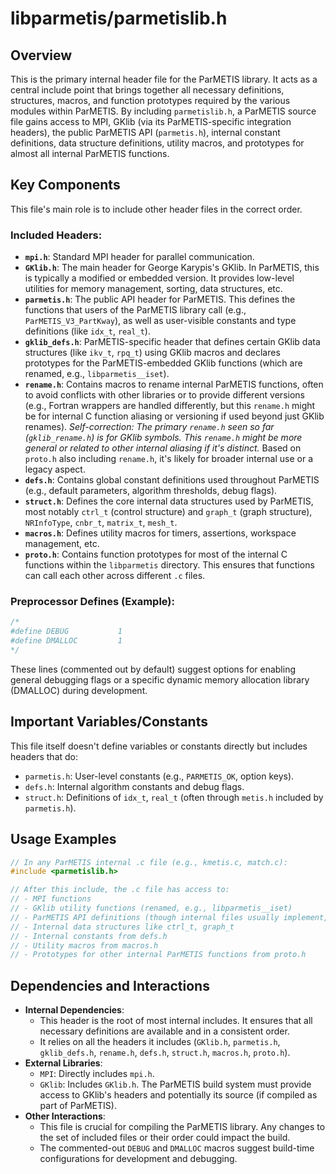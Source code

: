 # libparmetis/parmetislib.h

## Overview

This is the primary internal header file for the ParMETIS library. It acts as a central include point that brings together all necessary definitions, structures, macros, and function prototypes required by the various modules within ParMETIS. By including `parmetislib.h`, a ParMETIS source file gains access to MPI, GKlib (via its ParMETIS-specific integration headers), the public ParMETIS API (`parmetis.h`), internal constant definitions, data structure definitions, utility macros, and prototypes for almost all internal ParMETIS functions.

## Key Components

This file's main role is to include other header files in the correct order.

### Included Headers:

*   **`mpi.h`**: Standard MPI header for parallel communication.
*   **`GKlib.h`**: The main header for George Karypis's GKlib. In ParMETIS, this is typically a modified or embedded version. It provides low-level utilities for memory management, sorting, data structures, etc.
*   **`parmetis.h`**: The public API header for ParMETIS. This defines the functions that users of the ParMETIS library call (e.g., `ParMETIS_V3_PartKway`), as well as user-visible constants and type definitions (like `idx_t`, `real_t`).
*   **`gklib_defs.h`**: ParMETIS-specific header that defines certain GKlib data structures (like `ikv_t`, `rpq_t`) using GKlib macros and declares prototypes for the ParMETIS-embedded GKlib functions (which are renamed, e.g., `libparmetis__iset`).
*   **`rename.h`**: Contains macros to rename internal ParMETIS functions, often to avoid conflicts with other libraries or to provide different versions (e.g., Fortran wrappers are handled differently, but this `rename.h` might be for internal C function aliasing or versioning if used beyond just GKlib renames). *Self-correction: The primary `rename.h` seen so far (`gklib_rename.h`) is for GKlib symbols. This `rename.h` might be more general or related to other internal aliasing if it's distinct.* Based on `proto.h` also including `rename.h`, it's likely for broader internal use or a legacy aspect.
*   **`defs.h`**: Contains global constant definitions used throughout ParMETIS (e.g., default parameters, algorithm thresholds, debug flags).
*   **`struct.h`**: Defines the core internal data structures used by ParMETIS, most notably `ctrl_t` (control structure) and `graph_t` (graph structure), `NRInfoType`, `cnbr_t`, `matrix_t`, `mesh_t`.
*   **`macros.h`**: Defines utility macros for timers, assertions, workspace management, etc.
*   **`proto.h`**: Contains function prototypes for most of the internal C functions within the `libparmetis` directory. This ensures that functions can call each other across different `.c` files.

### Preprocessor Defines (Example):
```c
/*
#define DEBUG			1
#define DMALLOC			1
*/
```
These lines (commented out by default) suggest options for enabling general debugging flags or a specific dynamic memory allocation library (DMALLOC) during development.

## Important Variables/Constants

This file itself doesn't define variables or constants directly but includes headers that do:
*   `parmetis.h`: User-level constants (e.g., `PARMETIS_OK`, option keys).
*   `defs.h`: Internal algorithm constants and debug flags.
*   `struct.h`: Definitions of `idx_t`, `real_t` (often through `metis.h` included by `parmetis.h`).

## Usage Examples

```c
// In any ParMETIS internal .c file (e.g., kmetis.c, match.c):
#include <parmetislib.h>

// After this include, the .c file has access to:
// - MPI functions
// - GKlib utility functions (renamed, e.g., libparmetis__iset)
// - ParMETIS API definitions (though internal files usually implement, not call, these)
// - Internal data structures like ctrl_t, graph_t
// - Internal constants from defs.h
// - Utility macros from macros.h
// - Prototypes for other internal ParMETIS functions from proto.h
```

## Dependencies and Interactions

*   **Internal Dependencies**:
    *   This header is the root of most internal includes. It ensures that all necessary definitions are available and in a consistent order.
    *   It relies on all the headers it includes (`GKlib.h`, `parmetis.h`, `gklib_defs.h`, `rename.h`, `defs.h`, `struct.h`, `macros.h`, `proto.h`).
*   **External Libraries**:
    *   `MPI`: Directly includes `mpi.h`.
    *   `GKlib`: Includes `GKlib.h`. The ParMETIS build system must provide access to GKlib's headers and potentially its source (if compiled as part of ParMETIS).
*   **Other Interactions**:
    *   This file is crucial for compiling the ParMETIS library. Any changes to the set of included files or their order could impact the build.
    *   The commented-out `DEBUG` and `DMALLOC` macros suggest build-time configurations for development and debugging.

```
